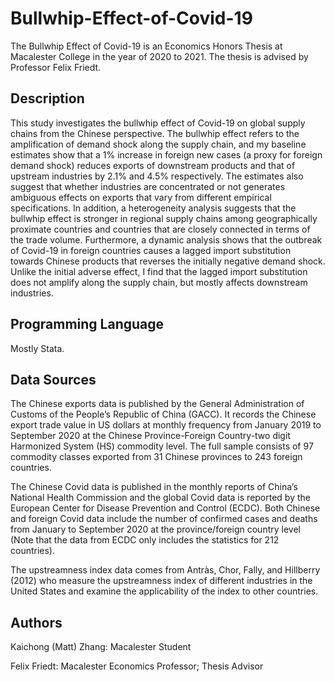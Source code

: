 # Bullwhip-Effect-of-Covid-19

The Bullwhip Effect of Covid-19 is an Economics Honors Thesis at Macalester College in the year of 2020 to 2021. The thesis is advised by Professor Felix Friedt.

## Description

This study investigates the bullwhip effect of Covid-19 on global supply chains from the Chinese perspective. The bullwhip effect refers to the amplification of demand shock along the supply chain, and my baseline estimates show that a 1% increase in foreign new cases (a proxy for foreign demand shock) reduces exports of downstream products and that of upstream industries by 2.1% and 4.5% respectively. The estimates also suggest that whether industries are concentrated or not generates ambiguous effects on exports that vary from different empirical specifications. In addition, a heterogeneity analysis suggests that the bullwhip effect is stronger in regional supply chains among geographically proximate countries and countries that are closely connected in terms of the trade volume. Furthermore, a dynamic analysis shows that the outbreak of Covid-19 in foreign countries causes a lagged import substitution towards Chinese products that reverses the initially negative demand shock. Unlike the initial adverse effect, I find that the lagged import substitution does not amplify along the supply chain, but mostly affects downstream industries.

## Programming Language

Mostly Stata.

## Data Sources

The Chinese exports data is published by the General Administration of Customs of the People’s Republic of China (GACC). It records the Chinese export trade value in US dollars at monthly frequency from January 2019 to September 2020 at the Chinese Province-Foreign Country-two digit Harmonized System (HS) commodity level. The full sample consists of 97 commodity classes exported from 31 Chinese provinces to 243 foreign countries.

The Chinese Covid data is published in the monthly reports of China’s National Health Commission and the global Covid data is reported by the European Center for Disease Prevention and Control (ECDC). Both Chinese and foreign Covid data include the number of confirmed cases and deaths from January to September 2020 at the province/foreign country level (Note that the data from ECDC only includes the statistics for 212 countries).

The upstreamness index data comes from Antràs, Chor, Fally, and Hillberry (2012) who measure the upstreamness index of different industries in the United States and examine the applicability of the index to other countries. 

## Authors

Kaichong (Matt) Zhang: Macalester Student

Felix Friedt: Macalester Economics Professor; Thesis Advisor
